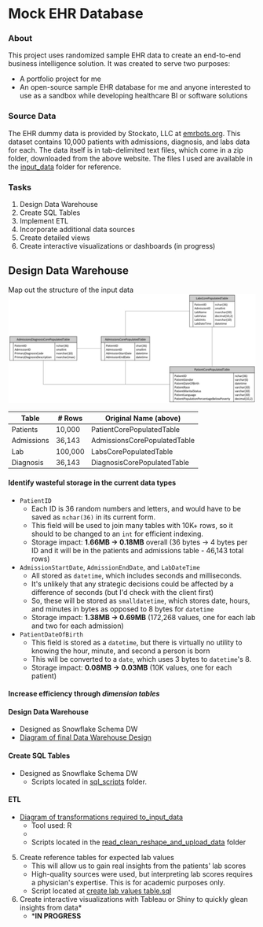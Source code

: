 # Mock EHR Database

### About
This project uses randomized sample EHR data to create an end-to-end business intelligence solution. It was created to serve two purposes:
* A portfolio project for me
* An open-source sample EHR database for me and anyone interested to use as a sandbox while developing healthcare BI or software solutions


### Source Data
The EHR dummy data is provided by Stockato, LLC at [emrbots.org](http://www.emrbots.org). This dataset contains 10,000 patients with admissions, diagnosis, and labs data for each. The data itself is in tab-delimited text files, which come in a zip folder, downloaded from the above website. The files I used are available in the [input_data](/input_data) folder for reference.


### Tasks
1. Design Data Warehouse
2. Create SQL Tables
3. Implement ETL 
4. Incorporate additional data sources
5. Create detailed views
6. Create interactive visualizations or dashboards (in progress)


## Design Data Warehouse
Map out the structure of the input data
![Input data diagram](https://github.com/alexpowers2017/mock-ehr-project/blob/main/documentation/Input%20data%20diagram.JPG?raw=true)

Table | # Rows | Original Name (above)
------|------|------
Patients | 10,000 | PatientCorePopulatedTable
Admissions | 36,143 | AdmissionsCorePopulatedTable
Lab | 100,000 | LabsCorePopulatedTable
Diagnosis | 36,143 | DiagnosisCorePopulatedTable

#### Identify wasteful storage in the current data types
* ```PatientID```
   * Each ID is 36 random numbers and letters, and would have to be saved as ```nchar(36)``` in its current form. 
   * This field will be used to join many tables with 10K+ rows, so it should to be changed to an ```int``` for efficient indexing. 
   * Storage impact: **1.66MB &#8594; 0.18MB** overall (36 bytes &#8594; 4 bytes per ID and it will be in the patients and admissions table - 46,143 total rows)
* ```AdmissionStartDate```, ```AdmissionEndDate```, and ```LabDateTime```
   * All stored as ```datetime```, which includes seconds and milliseconds. 
   * It's unlikely that any strategic decisions could be affected by a difference of seconds (but I'd check with the client first)
   * So, these will be stored as ```smalldatetime```, which stores date, hours, and minutes in bytes as opposed to 8 bytes for ```datetime``` 
   * Storage impact: **1.38MB &#8594; 0.69MB** (172,268 values, one for each lab and two for each admission)
* ```PatientDateOfBirth```
   * This field is stored as a ```datetime```, but there is virtually no utility to knowing the hour, minute, and second a person is born
   * This will be converted to a ```date```, which uses 3 bytes to ```datetime```'s 8.
   * Storage impact: **0.08MB &#8594; 0.03MB** (10K values, one for each patient)

#### Increase efficiency through *dimension tables*

#### Design Data Warehouse
* Designed as Snowflake Schema DW
* [Diagram of final Data Warehouse Design](/documentation/Final%20Data%20Warehouse%20Diagram.pdf)

   
#### Create SQL Tables
* Designed as Snowflake Schema DW
   * Scripts located in [sql_scripts](/sql_scripts) folder.
#### ETL
* [Diagram of transformations required to_input_data](/documentation/Data%20Transformations.pdf)
   * Tool used: R
   * 
   * Scripts located in the [read_clean_reshape_and_upload_data](/read_clean_reshape_and_upload_data) folder
5. Create reference tables for expected lab values
   * This will allow us to gain real insights from the patients' lab scores
   * High-quality sources were used, but interpreting lab scores requires a physician's expertise. This is for academic purposes only.
   * Script located at [create lab values table.sql](/sql_scripts/create%20lab%20values%20table.sql)
7. Create interactive visualizations with Tableau or Shiny to quickly glean insights from data*
   * ***IN PROGRESS**
